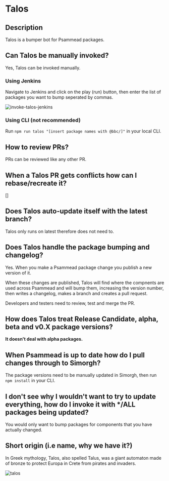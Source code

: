 # Talos

## Description

Talos is a bumper bot for Psammead packages.

## Can Talos be manually invoked?

Yes, Talos can be invoked manually.

### Using Jenkins

Navigate to Jenkins and click on the play (run) button, then enter the list of packages you want to bump seperated by commas.

![invoke-talos-jenkins](https://user-images.githubusercontent.com/34196381/63758525-d03ef980-c8b3-11e9-9b8c-d4f9a451237b.png)

### Using CLI (not recommended) 

Run ``npm run talos "[insert package names with @bbc/]"`` in your local CLI.

## How to review PRs?

PRs can be reviewed like any other PR.

## When a Talos PR gets conflicts how can I rebase/recreate it?

[]

## Does Talos auto-update itself with the latest branch?

Talos only runs on latest therefore does not need to.

## Does Talos handle the package bumping and changelog?

Yes. When you make a Psammead package change you publish a new version of it.

When these changes are published, Talos will find where the compnents are used across Psammead and will bump them, increasing the version number, then writes a changelog, makes a branch and creates a pull request.

Developers and testers need to review, test and merge the PR.

## How does Talos treat Release Candidate, alpha, beta and v0.X package versions?

______________It doesn't deal with alpha packages.______________

## When Psammead is up to date how do I pull changes through to Simorgh?

The package versions need to be manually updated in Simorgh, then run ``npm install`` in your CLI.

## I don't see why I wouldn't want to try to update everything, how do I invoke it with \*/ALL packages being updated?

You would only want to bump packages for components that you have actually changed.

## Short origin (i.e name, why we have it?)

In Greek mythology, Talos, also spelled Talus, was a giant automaton made of bronze to protect Europa in Crete from pirates and invaders.

![talos](https://upload.wikimedia.org/wikipedia/commons/c/c8/Didrachm_Phaistos_obverse_CdM.jpg)





